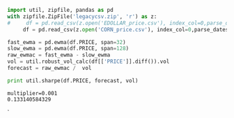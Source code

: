 
```python
import util, zipfile, pandas as pd
with zipfile.ZipFile('legacycsv.zip', 'r') as z:
#     df = pd.read_csv(z.open('EDOLLAR_price.csv'), index_col=0,parse_dates=True )
     df = pd.read_csv(z.open('CORN_price.csv'), index_col=0,parse_dates=True )

fast_ewma = pd.ewma(df.PRICE, span=32)
slow_ewma = pd.ewma(df.PRICE, span=128)
raw_ewmac = fast_ewma - slow_ewma
vol = util.robust_vol_calc(df[['PRICE']].diff()).vol
forecast = raw_ewmac /  vol 
```

```python
print util.sharpe(df.PRICE, forecast, vol)
```

```text
multiplier=0.001
0.133140584329
```


















































`
































